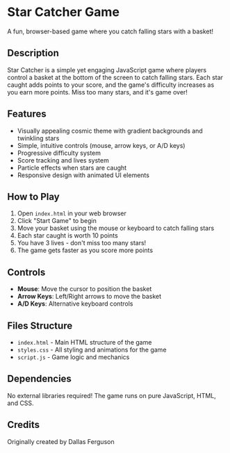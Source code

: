 # Star Catcher Game

A fun, browser-based game where you catch falling stars with a basket!

## Description

Star Catcher is a simple yet engaging JavaScript game where players control a basket at the bottom of the screen to catch falling stars. Each star caught adds points to your score, and the game's difficulty increases as you earn more points. Miss too many stars, and it's game over!

## Features

- Visually appealing cosmic theme with gradient backgrounds and twinkling stars
- Simple, intuitive controls (mouse, arrow keys, or A/D keys)
- Progressive difficulty system
- Score tracking and lives system
- Particle effects when stars are caught
- Responsive design with animated UI elements

## How to Play

1. Open `index.html` in your web browser
2. Click "Start Game" to begin
3. Move your basket using the mouse or keyboard to catch falling stars
4. Each star caught is worth 10 points
5. You have 3 lives - don't miss too many stars!
6. The game gets faster as you score more points

## Controls

- **Mouse**: Move the cursor to position the basket
- **Arrow Keys**: Left/Right arrows to move the basket
- **A/D Keys**: Alternative keyboard controls

## Files Structure

- `index.html` - Main HTML structure of the game
- `styles.css` - All styling and animations for the game
- `script.js` - Game logic and mechanics

## Dependencies

No external libraries required! The game runs on pure JavaScript, HTML, and CSS.

## Credits

Originally created by Dallas Ferguson
